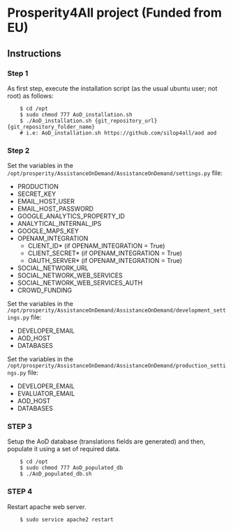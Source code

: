 # Prosperity4All project (Funded from EU)

## Instructions

### Step 1
As first step, execute the installation script (as the usual ubuntu user; not root) as follows:
```shell
    $ cd /opt
    $ sudo chmod 777 AoD_installation.sh
    $ ./AoD_installation.sh {git_repository_url} {git_repository_folder_name}
    # i.e: AoD_installation.sh https://github.com/silop4all/aod aod
```


### Step 2
Set the variables in the ```/opt/prosperity/AssistanceOnDemand/AssistanceOnDemand/settings.py``` file:
- PRODUCTION
- SECRET_KEY
- EMAIL_HOST_USER
- EMAIL_HOST_PASSWORD
- GOOGLE_ANALYTICS_PROPERTY_ID
- ANALYTICAL_INTERNAL_IPS
- GOOGLE_MAPS_KEY
- OPENAM_INTEGRATION
    + CLIENT_ID* (if OPENAM_INTEGRATION = True)
    + CLIENT_SECRET* (if OPENAM_INTEGRATION = True)
    + OAUTH_SERVER* (if OPENAM_INTEGRATION = True)
- SOCIAL_NETWORK_URL
- SOCIAL_NETWORK_WEB_SERVICES
- SOCIAL_NETWORK_WEB_SERVICES_AUTH
- CROWD_FUNDING


Set the variables in the ```/opt/prosperity/AssistanceOnDemand/AssistanceOnDemand/development_settings.py``` file:
- DEVELOPER_EMAIL
- AOD_HOST
- DATABASES


Set the variables in the ```/opt/prosperity/AssistanceOnDemand/AssistanceOnDemand/production_settings.py``` file:
- DEVELOPER_EMAIL
- EVALUATOR_EMAIL
- AOD_HOST
- DATABASES


### STEP 3
Setup the AoD database (translations fields are generated) and then, populate it using a set of required data. 
```shell
    $ cd /opt
    $ sudo chmod 777 AoD_populated_db
    $ ./AoD_populated_db.sh
```


### STEP 4 
Restart apache web server.

```shell
    $ sudo service apache2 restart
```